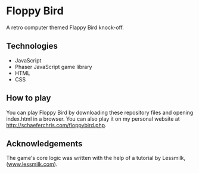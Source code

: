 # Floppy Bird
A retro computer themed Flappy Bird knock-off.

## Technologies
* JavaScript
* Phaser JavaScript game library
* HTML
* CSS

## How to play
You can play Floppy Bird by downloading these repository files and opening index.html in a browser.
You can also play it on my personal website at http://schaeferchris.com/floppybird.php.

## Acknowledgements
The game's core logic was written with the help of a tutorial by Lessmilk, (www.lessmilk.com).
